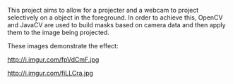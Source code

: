 This project aims to allow for a projecter and a webcam to project selectively on a object in the foreground. In order to achieve this, OpenCV and JavaCV are used to build masks based on camera data and then apply them to the image being projected.

These images demonstrate the effect:

http://i.imgur.com/fpVdCmF.jpg

http://i.imgur.com/fiLLCra.jpg

